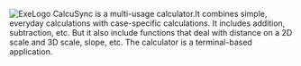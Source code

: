 ![ExeLogo](https://github.com/CalcuSync/CalcuSync/assets/116606573/7bc9c992-4576-47a0-9dd8-9d73bb120009)
CalcuSync is a multi-usage calculator.It combines simple, everyday calculations with case-specific calculations. It includes addition, subtraction, etc. But it also include functions that deal with distance on a 2D scale and 3D scale, slope, etc. The calculator is a terminal-based application.
